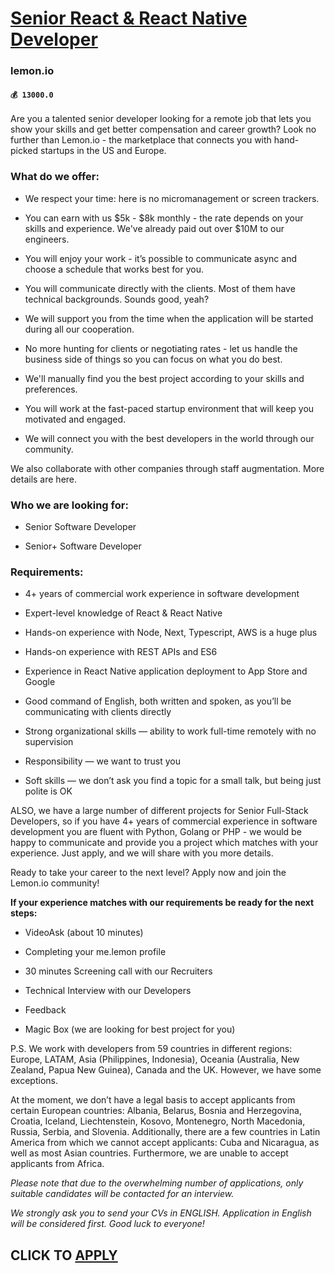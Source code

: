 # [Senior React & React Native Developer](https://www.remotewlb.com/apply/senior-react-react-native-developer-57436)  
### lemon.io  
#### `💰 13000.0`  

Are you a talented senior developer looking for a remote job that lets you show your skills and get better compensation and career growth? Look no further than Lemon.io - the marketplace that connects you with hand-picked startups in the US and Europe.

### What do we offer:

  * We respect your time: here is no micromanagement or screen trackers.

  * You can earn with us $5k - $8k monthly - the rate depends on your skills and experience. We've already paid out over $10M to our engineers.

  * You will enjoy your work - it’s possible to communicate async and choose a schedule that works best for you.

  * You will communicate directly with the clients. Most of them have technical backgrounds. Sounds good, yeah?

  * We will support you from the time when the application will be started during all our cooperation.

  * No more hunting for clients or negotiating rates - let us handle the business side of things so you can focus on what you do best.

  * We'll manually find you the best project according to your skills and preferences.

  * You will work at the fast-paced startup environment that will keep you motivated and engaged.

  * We will connect you with the best developers in the world through our community.

We also collaborate with other companies through staff augmentation. More details are here.

### Who we are looking for:

  * Senior Software Developer

  * Senior+ Software Developer

### Requirements:

  * 4+ years of commercial work experience in software development

  * Expert-level knowledge of React & React Native

  * Hands-on experience with Node, Next, Typescript, AWS is a huge plus

  * Hands-on experience with REST APIs and ES6

  * Experience in React Native application deployment to App Store and Google

  * Good command of English, both written and spoken, as you’ll be communicating with clients directly

  * Strong organizational skills — ability to work full-time remotely with no supervision

  * Responsibility — we want to trust you

  * Soft skills — we don’t ask you find a topic for a small talk, but being just polite is OK

ALSO, we have a large number of different projects for Senior Full-Stack Developers, so if you have 4+ years of commercial experience in software development you are fluent with Python, Golang or PHP - we would be happy to communicate and provide you a project which matches with your experience. Just apply, and we will share with you more details.

Ready to take your career to the next level? Apply now and join the Lemon.io community!

 **If your experience matches with our requirements be ready for the next steps:**

  * VideoAsk (about 10 minutes)

  * Completing your me.lemon profile

  * 30 minutes Screening call with our Recruiters

  * Technical Interview with our Developers

  * Feedback

  * Magic Box (we are looking for best project for you)

P.S. We work with developers from 59 countries in different regions: Europe, LATAM, Asia (Philippines, Indonesia), Oceania (Australia, New Zealand, Papua New Guinea), Canada and the UK. However, we have some exceptions.

At the moment, we don’t have a legal basis to accept applicants from certain European countries: Albania, Belarus, Bosnia and Herzegovina, Croatia, Iceland, Liechtenstein, Kosovo, Montenegro, North Macedonia, Russia, Serbia, and Slovenia. Additionally, there are a few countries in Latin America from which we cannot accept applicants: Cuba and Nicaragua, as well as most Asian countries. Furthermore, we are unable to accept applicants from Africa.

 _Please note that due to the overwhelming number of applications, only suitable candidates will be contacted for an interview._

 _We strongly ask you to send your CVs in ENGLISH. Application in English will be considered first. Good luck to everyone!_

  
## CLICK TO [APPLY](https://www.remotewlb.com/apply/senior-react-react-native-developer-57436)

